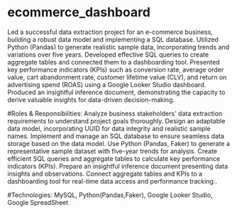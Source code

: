 # ecommerce_dashboard

Led a successful data extraction project for an e-commerce business, building a robust data model and implementing a SQL database. Utilized Python (Pandas) to generate realistic sample data, incorporating trends and variations over five years. Developed effective SQL queries to create aggregate tables and connected them to a dashboarding tool. Presented key performance indicators (KPIs) such as conversion rate, average order value, cart abandonment rate, customer lifetime value (CLV), and return on advertising spend (ROAS) using a Google Looker Studio dashboard. Produced an insightful inference document, demonstrating the capacity to derive valuable insights for data-driven decision-making.

 #Roles & Responsibilities:
Analyze business stakeholders' data extraction requirements to understand project goals thoroughly.
Design an adaptable data model, incorporating UUID for data integrity and realistic sample names.
Implement and manage an SQL database to ensure seamless data storage based on the data model.
Use Python (Pandas, Faker) to generate a representative sample dataset with five-year trends for analysis.
Create efficient SQL queries and aggregate tables to calculate key performance indicators (KPIs).
Prepare an insightful inference document presenting data insights and observations.
Connect aggregate tables and KPIs to a dashboarding tool for real-time data access and performance tracking..

#Technologies:  MySQL, Python(Pandas,Faker), Google Looker Studio, Google SpreadSheet
